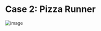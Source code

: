 # Case 2: Pizza Runner

![image](https://github.com/gleidyalonzo/8-Weekk-SQL-Challenges/assets/95588335/26aef440-6ad8-466c-91d9-5b95d80db74e)

